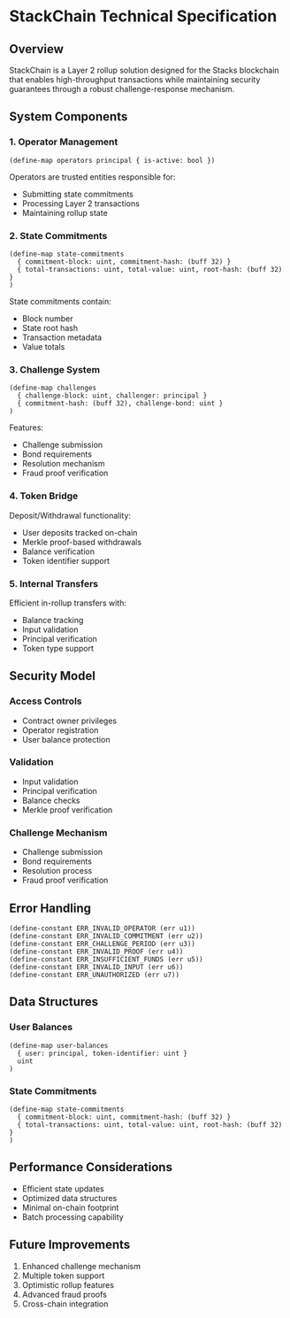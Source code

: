 # StackChain Technical Specification

## Overview

StackChain is a Layer 2 rollup solution designed for the Stacks blockchain that enables high-throughput transactions while maintaining security guarantees through a robust challenge-response mechanism.

## System Components

### 1. Operator Management

```clarity
(define-map operators principal { is-active: bool })
```

Operators are trusted entities responsible for:

- Submitting state commitments
- Processing Layer 2 transactions
- Maintaining rollup state

### 2. State Commitments

```clarity
(define-map state-commitments
  { commitment-block: uint, commitment-hash: (buff 32) }
  { total-transactions: uint, total-value: uint, root-hash: (buff 32) }
)
```

State commitments contain:

- Block number
- State root hash
- Transaction metadata
- Value totals

### 3. Challenge System

```clarity
(define-map challenges
  { challenge-block: uint, challenger: principal }
  { commitment-hash: (buff 32), challenge-bond: uint }
)
```

Features:

- Challenge submission
- Bond requirements
- Resolution mechanism
- Fraud proof verification

### 4. Token Bridge

Deposit/Withdrawal functionality:

- User deposits tracked on-chain
- Merkle proof-based withdrawals
- Balance verification
- Token identifier support

### 5. Internal Transfers

Efficient in-rollup transfers with:

- Balance tracking
- Input validation
- Principal verification
- Token type support

## Security Model

### Access Controls

- Contract owner privileges
- Operator registration
- User balance protection

### Validation

- Input validation
- Principal verification
- Balance checks
- Merkle proof verification

### Challenge Mechanism

- Challenge submission
- Bond requirements
- Resolution process
- Fraud proof verification

## Error Handling

```clarity
(define-constant ERR_INVALID_OPERATOR (err u1))
(define-constant ERR_INVALID_COMMITMENT (err u2))
(define-constant ERR_CHALLENGE_PERIOD (err u3))
(define-constant ERR_INVALID_PROOF (err u4))
(define-constant ERR_INSUFFICIENT_FUNDS (err u5))
(define-constant ERR_INVALID_INPUT (err u6))
(define-constant ERR_UNAUTHORIZED (err u7))
```

## Data Structures

### User Balances

```clarity
(define-map user-balances
  { user: principal, token-identifier: uint }
  uint
)
```

### State Commitments

```clarity
(define-map state-commitments
  { commitment-block: uint, commitment-hash: (buff 32) }
  { total-transactions: uint, total-value: uint, root-hash: (buff 32) }
)
```

## Performance Considerations

- Efficient state updates
- Optimized data structures
- Minimal on-chain footprint
- Batch processing capability

## Future Improvements

1. Enhanced challenge mechanism
2. Multiple token support
3. Optimistic rollup features
4. Advanced fraud proofs
5. Cross-chain integration
